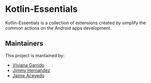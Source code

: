 # Kotlin-Essentials

Kotlin-Essentials is a collection of extensions created by simplify the common actions on the Android apps development.


## Maintainers
This project is mantained by:
* [Viviana Garrido](https://github.com/LittlePhoenix8)
* [Jimmy Hernandez](https://github.com/Simaski17)
* [Jaime Acevedo](https://github.com/jacevedo)

